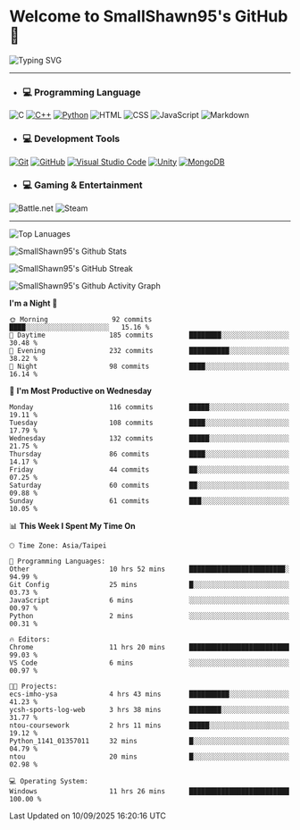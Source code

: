 # Welcome to SmallShawn95's GitHub 👋

![Typing SVG](https://readme-typing-svg.demolab.com/?lines=print("Hello,+world!");printf("Hello,+world!");cout+<<+"Hello,+world!";console.log("Hello,+world!")&center=true&vCenter=true&size=22&random=true)

***
<!-- https://shields.io/, https://simpleicons.org/ -->
* ### 💻 Programming Language
![C](https://img.shields.io/badge/-C-A8B9CC?style=flat-square&logo=c&logoColor=white)
[![C++](https://img.shields.io/badge/-C++-00599C?style=flat-square&logo=cplusplus)](https://cplusplus.com/)
[![Python](https://img.shields.io/badge/-Python-3776AB?style=flat-square&logo=python&logoColor=white)](https://www.python.org/)
![HTML](https://img.shields.io/badge/-HTML-E34F26?style=flat-square&logo=html5&logoColor=white)
![CSS](https://img.shields.io/badge/-CSS-1572B6?style=flat-square&logo=css3)
![JavaScript](https://img.shields.io/badge/-JavaScript-F7DF1E?style=flat-square&logo=javascript&logoColor=white)
![Markdown](https://img.shields.io/badge/-Markdown-000000?style=flat-square&logo=markdown)
* ### 💻 Development Tools
[![Git](https://img.shields.io/badge/-Git-f05032?style=flat-square&logo=git&logoColor=white)](https://git-scm.com/)
[![GitHub](https://img.shields.io/badge/-GitHub-181717?style=flat-square&logo=github)](https://github.com/)
[![Visual Studio Code](https://img.shields.io/badge/-Visual%20Studio%20Code-007ACC?style=flat-square&logo=visualstudiocode)](https://code.visualstudio.com/)
[![Unity](https://img.shields.io/badge/-Unity-000000?style=flat-square&logo=unity)](https://unity.com/)
[![MongoDB](https://img.shields.io/badge/-MongoDB-47A248?style=flat-square&logo=mongodb&logoColor=white)](https://www.mongodb.com/)
* ### 💻 Gaming & Entertainment
![Battle.net](https://img.shields.io/badge/-Battle.net-4381C3?style=flat-square&logo=battledotnet&logoColor=white)
![Steam](https://img.shields.io/badge/-Steam-000000?style=flat-square&logo=steam)
***

<!-- ![GitHub User's Stars](https://img.shields.io/github/stars/smallshawn95?color=orange&label=Stars&labelColor=yellow) -->
<!-- ![GitHub Followers](https://img.shields.io/github/followers/smallshawn95?color=orange&label=Followers&labelColor=FFDBAC) -->

![Top Lanuages](https://github-readme-stats.vercel.app/api/top-langs/?username=smallshawn95&theme=holi&layout=donut&size_weight=0.5&count_weight=0.5&exclude_repo=smallshawn95.github.io)

![SmallShawn95's Github Stats](https://github-readme-stats.vercel.app/api?username=smallshawn95&theme=holi&show_icons=true&rank_icon=github)

![SmallShawn95's GitHub Streak](https://streak-stats.demolab.com/?user=smallshawn95&theme=holi-theme&date_format=M%20j%5B%2C%20Y%5D)

![SmallShawn95's Github Activity Graph](https://github-readme-activity-graph.vercel.app/graph?username=smallshawn95&theme=tokyo-night)

<!-- ![SmallShawn95's WakaTime Stats](https://github-readme-stats.vercel.app/api/wakatime?username=smallshawn95) -->
<!-- ![Repositorie Card](https://github-readme-stats.vercel.app/api/pin/?username=smallshawn95&repo=Python-Discord-Bot-Course&theme=holi) -->
<!-- ![Repositorie Card](https://github-readme-stats.vercel.app/api/pin/?username=smallshawn95&repo=ZeroJudge-Code&theme=holi) -->

<!--START_SECTION:waka-->
**I'm a Night 🦉** 

```text
🌞 Morning                92 commits          ████░░░░░░░░░░░░░░░░░░░░░   15.16 % 
🌆 Daytime                185 commits         ████████░░░░░░░░░░░░░░░░░   30.48 % 
🌃 Evening                232 commits         ██████████░░░░░░░░░░░░░░░   38.22 % 
🌙 Night                  98 commits          ████░░░░░░░░░░░░░░░░░░░░░   16.14 % 
```
📅 **I'm Most Productive on Wednesday** 

```text
Monday                   116 commits         █████░░░░░░░░░░░░░░░░░░░░   19.11 % 
Tuesday                  108 commits         ████░░░░░░░░░░░░░░░░░░░░░   17.79 % 
Wednesday                132 commits         █████░░░░░░░░░░░░░░░░░░░░   21.75 % 
Thursday                 86 commits          ████░░░░░░░░░░░░░░░░░░░░░   14.17 % 
Friday                   44 commits          ██░░░░░░░░░░░░░░░░░░░░░░░   07.25 % 
Saturday                 60 commits          ██░░░░░░░░░░░░░░░░░░░░░░░   09.88 % 
Sunday                   61 commits          ███░░░░░░░░░░░░░░░░░░░░░░   10.05 % 
```


📊 **This Week I Spent My Time On** 

```text
🕑︎ Time Zone: Asia/Taipei

💬 Programming Languages: 
Other                    10 hrs 52 mins      ████████████████████████░   94.99 % 
Git Config               25 mins             █░░░░░░░░░░░░░░░░░░░░░░░░   03.73 % 
JavaScript               6 mins              ░░░░░░░░░░░░░░░░░░░░░░░░░   00.97 % 
Python                   2 mins              ░░░░░░░░░░░░░░░░░░░░░░░░░   00.31 % 

🔥 Editors: 
Chrome                   11 hrs 20 mins      █████████████████████████   99.03 % 
VS Code                  6 mins              ░░░░░░░░░░░░░░░░░░░░░░░░░   00.97 % 

🐱‍💻 Projects: 
ecs-imho-ysa             4 hrs 43 mins       ██████████░░░░░░░░░░░░░░░   41.23 % 
ycsh-sports-log-web      3 hrs 38 mins       ████████░░░░░░░░░░░░░░░░░   31.77 % 
ntou-coursework          2 hrs 11 mins       █████░░░░░░░░░░░░░░░░░░░░   19.12 % 
Python_1141_01357011     32 mins             █░░░░░░░░░░░░░░░░░░░░░░░░   04.79 % 
ntou                     20 mins             █░░░░░░░░░░░░░░░░░░░░░░░░   02.98 % 

💻 Operating System: 
Windows                  11 hrs 26 mins      █████████████████████████   100.00 % 
```


 Last Updated on 10/09/2025 16:20:16 UTC
<!--END_SECTION:waka-->

<!--
**smallshawn95/smallshawn95** is a ✨ _special_ ✨ repository because its `README.md` (this file) appears on your GitHub profile.

- 🔭 I’m currently working on ...
- 🌱 I’m currently learning ...
- 👯 I’m looking to collaborate on ...
- 🤔 I’m looking for help with ...
- 💬 Ask me about ...
- 📫 How to reach me: ...
- 😄 Pronouns: ...
- ⚡ Fun fact: ...
-->
